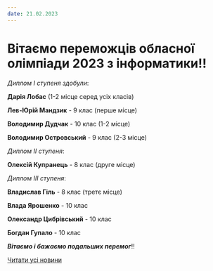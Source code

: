 ```yaml
---
date: 21.02.2023
---
```

# Вітаємо переможців обласної олімпіади 2023 з інформатики!!

*Диплом І ступеня здобули*:

**Дарія Лобас** (1-2 місце серед усіх класів)

**Лев-Юрій Мандзик** - 9 клас (перше місце)

**Володимир Дудчак** - 10 клас (1-2 місце)

**Володимир Островський** - 9 клас (2-3 місце)

*Диплом ІІ ступеня*:

**Олексій Купранець** - 8 клас (друге місце)

*Диплом ІІІ ступеня*:

**Владислав Гіль** - 8 клас (третє місце)

**Влада Ярошенко** - 10 клас

**Олександр Цибрівський** - 10 клас

**Богдан Гупало** - 10 клас

***Вітаємо і бажаємо подальших перемог***!!

[Читати усі новини](/news)
